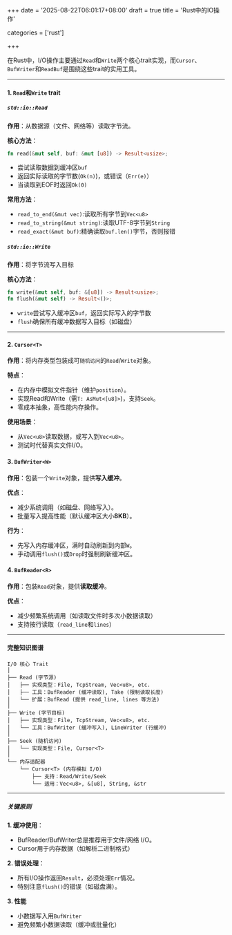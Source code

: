 +++
date = '2025-08-22T06:01:17+08:00'
draft = true
title = 'Rust中的IO操作'

categories = ['rust']

+++

在Rust中，I/O操作主要通过`Read`和`Write`两个核心trait实现，而`Cursor`、`BufWriter`和`ReadBuf`是围绕这些trait的实用工具。

---------

#### 1. `Read`和`Write` trait

##### `std::io::Read`

**作用**：从数据源（文件、网络等）读取字节流。

**核心方法**：

```rust
fn read(&mut self, buf: &mut [u8]) -> Result<usize>;
```

* 尝试读取数据到缓冲区`buf`
* 返回实际读取的字节数(`Ok(n)`)，或错误（`Err(e)`）
* 当读取到EOF时返回`Ok(0)`

**常用方法**：

* `read_to_end(&mut vec)`:读取所有字节到`Vec<u8>`
* `read_to_string(&mut string)`:读取UTF-8字节到`String`
* `read_exact(&mut buf)`:精确读取`buf.len()`字节，否则报错

##### `std::io::Write`

**作用**：将字节流写入目标

**核心方法**：

```rust
fn write(&mut self, buf: &[u8]) -> Result<usize>;
fn flush(&mut self) -> Result<()>;
```

* `write`尝试写入缓冲区`buf`，返回实际写入的字节数
* `flush`确保所有缓冲数据写入目标（如磁盘）

-------------

#### 2. `Cursor<T>`

**作用**：将内存类型包装成可`随机访问`的`Read`/`Write`对象。

**特点**：

* 在内存中模拟文件指针（维护`position`）。
* 实现Read和Write（需`T: AsMut<[u8]>`)，支持`Seek`。
* 零成本抽象，高性能内存操作。

**使用场景**：

* 从`Vec<u8>`读取数据，或写入到`Vec<u8>`。
* 测试时代替真实文件I/O。

#### 3. `BufWriter<W>`

**作用**：包装一个`Write`对象，提供**写入缓冲**。

**优点**：

* 减少系统调用（如磁盘、网络写入）。
* 批量写入提高性能（默认缓冲区大小**8KB**）。

**行为**：

* 先写入内存缓冲区，满时自动刷新到内部`W`。
* 手动调用`flush()`或`Drop`时强制刷新缓冲区。

#### 4. `BufReader<R>`

**作用**：包装`Read`对象，提供**读取缓冲**。

**优点**：

* 减少频繁系统调用（如读取文件时多次小数据读取）
* 支持按行读取（`read_line`和`lines`）

-----------------

#### 完整知识图谱

```
I/O 核心 Trait
│
├── Read (字节源)
│   ├── 实现类型：File, TcpStream, Vec<u8>, etc.
│   ├── 工具：BufReader (缓冲读取), Take (限制读取长度)
│   └── 扩展：BufRead (提供 read_line, lines 等方法)
│
├── Write (字节目标)
│   ├── 实现类型：File, TcpStream, Vec<u8>, etc.
│   └── 工具：BufWriter (缓冲写入), LineWriter (行缓冲)
│
├── Seek (随机访问)
│   └── 实现类型：File, Cursor<T>
│
└── 内存适配器
    └── Cursor<T> (内存模拟 I/O)
        ├── 支持：Read/Write/Seek
        └── 适用：Vec<u8>, &[u8], String, &str
```

---------------

##### 关键原则

**1. 缓冲使用**：

* BufReader/BufWriter总是推荐用于文件/网络 I/O。
* Cursor用于内存数据（如解析二进制格式）

**2. 错误处理**：

* 所有I/O操作返回`Result`，必须处理`Err`情况。
* 特别注意`flush()`的错误（如磁盘满）。

**3. 性能**

* 小数据写入用`BufWriter`
* 避免频繁小数据读取（缓冲或批量化）
